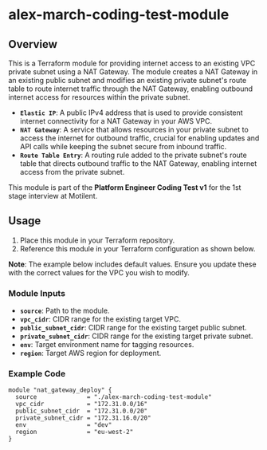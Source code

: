 # alex-march-coding-test-module

## Overview
This is a Terraform module for providing internet access to an existing VPC private subnet using a NAT Gateway. The module creates a NAT Gateway in an existing public subnet and modifies an existing private subnet's route table to route internet traffic through the NAT Gateway, enabling outbound internet access for resources within the private subnet.

- **`Elastic IP`**: A public IPv4 address that is used to provide consistent internet connectivity for a NAT Gateway in your AWS VPC.
- **`NAT Gateway`**: A service that allows resources in your private subnet to access the internet for outbound traffic, crucial for enabling updates and API calls while keeping the subnet secure from inbound traffic.
- **`Route Table Entry`**: A routing rule added to the private subnet's route table that directs outbound traffic to the NAT Gateway, enabling internet access from the private subnet.

This module is part of the **Platform Engineer Coding Test v1** for the 1st stage interview at Motilent.

## Usage
1. Place this module in your Terraform repository.
2. Reference this module in your Terraform configuration as shown below.

**Note**: The example below includes default values. Ensure you update these with the correct values for the VPC you wish to modify.

### Module Inputs
- **`source`**: Path to the module.
- **`vpc_cidr`**: CIDR range for the existing target VPC.
- **`public_subnet_cidr`**: CIDR range for the existing target public subnet.
- **`private_subnet_cidr`**: CIDR range for the existing target private subnet.
- **`env`**: Target environment name for tagging resources.
- **`region`**: Target AWS region for deployment.

### Example Code
```hcl
module "nat_gateway_deploy" {
  source              = "./alex-march-coding-test-module"
  vpc_cidr            = "172.31.0.0/16"
  public_subnet_cidr  = "172.31.0.0/20"
  private_subnet_cidr = "172.31.16.0/20"
  env                 = "dev"
  region              = "eu-west-2"
}
